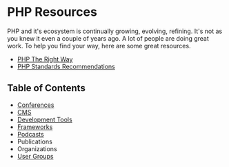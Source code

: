 
# PHP Resources

PHP and it's ecosystem is continually growing, evolving, refining. It's not as
you knew it even a couple of years ago. A lot of people are doing great work.
To help you find your way, here are some great resources.

* [PHP The Right Way](http://www.phptherightway.com/)
* [PHP Standards Recommendations](http://www.php-fig.org/psr/)


## Table of Contents

* [Conferences](conferences.md)
* [CMS](cms.md)
* [Development Tools](dev-tools.md)
* [Frameworks](frameworks.md)
* [Podcasts](podcasts.md)
* Publications
* Organizations
* [User Groups](user-groups.md)






